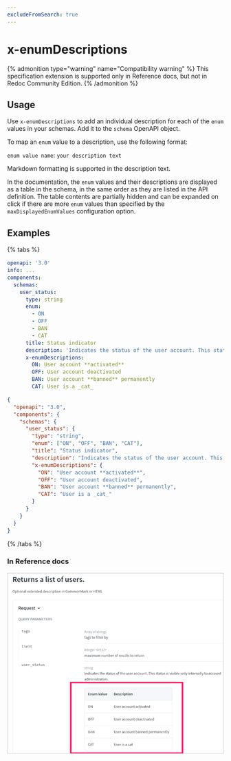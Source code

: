 ```yaml
---
excludeFromSearch: true
---
```


# x-enumDescriptions

{% admonition type="warning" name="Compatibility warning" %}
This specification extension is supported only in Reference docs, but not in Redoc Community Edition.
{% /admonition %}


## Usage

Use `x-enumDescriptions` to add an individual description for each of the `enum` values in your schemas. Add it to the `schema` OpenAPI object.

To map an `enum` value to a description, use the following format:

`enum value name`: `your description text`

Markdown formatting is supported in the description text.

In the documentation, the `enum` values and their descriptions are displayed as a table in the schema, in the same order as they are listed in the API definition. The table contents are partially hidden and can be expanded on click if there are more `enum` values than specified by the `maxDisplayedEnumValues` configuration option.

## Examples
{% tabs %}
```yaml
openapi: '3.0'
info: ...
components:
  schemas:
    user_status:
      type: string
      enum:
        - ON
        - OFF
        - BAN
        - CAT
      title: Status indicator
      description: 'Indicates the status of the user account. This status is visible only internally to account administrators.'
      x-enumDescriptions:
        ON: User account **activated**
        OFF: User account deactivated
        BAN: User account **banned** permanently
        CAT: User is a _cat_
```
```json
{
  "openapi": "3.0",
  "components": {
    "schemas": {
      "user_status": {
        "type": "string",
        "enum": ["ON", "OFF", "BAN", "CAT"],
        "title": "Status indicator",
        "description": "Indicates the status of the user account. This status is visible only internally to account administrators.",
        "x-enumDescriptions": {
          "ON": "User account **activated**",
          "OFF": "User account deactivated",
          "BAN": "User account **banned** permanently",
          "CAT": "User is a _cat_"
        }
      }
    }
  }
}
```
{% /tabs %}
### In Reference docs

![Custom enum descriptions in schema](./images/x-enum-descriptions.png)
